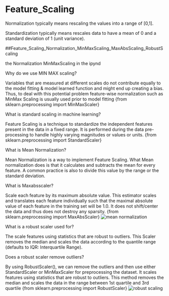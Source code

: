 # Feature_Scaling
Normalization typically means rescaling the values into a range of [0,1]. 


Standardization typically means rescales data to have a mean of 0 and a standard deviation of 1 (unit variance).

##Feature_Scaling_Normalization_MinMaxScaling_MaxAbsScaling_RobustScaling

the Normalization MinMaxScaling in the ipynd 

Why do we use MIN MAX scaling?

Variables that are measured at different scales do not contribute equally to the model fitting & model learned function and might end up creating a bias. Thus, to deal with this potential problem feature-wise normalization such as MinMax Scaling is usually used prior to model fitting
{from sklearn.preprocessing import MinMaxScaler}



What is standard scaling in machine learning?

Feature Scaling is a technique to standardize the independent features present in the data in a fixed range. It is performed during the data pre-processing to handle highly varying magnitudes or values or units.
{from sklearn.preprocessing import StandardScaler}

What is Mean Normalization?

Mean Normalization is a way to implement Feature Scaling. What Mean normalization does is that it calculates and subtracts the mean for every feature. A common practice is also to divide this value by the range or the standard deviation.


What is Maxabsscaler?

Scale each feature by its maximum absolute value. This estimator scales and translates each feature individually such that the maximal absolute value of each feature in the training set will be 1.0. It does not shift/center the data and thus does not destroy any sparsity.
{from sklearn.preprocessing import MaxAbsScaler}
![mean normalization](https://user-images.githubusercontent.com/68773015/164389788-cf3d0324-6c72-45f6-b274-4d13e3677374.png)



What is a robust scaler used for?

The scale features using statistics that are robust to outliers. This Scaler removes the median and scales the data according to the quantile range (defaults to IQR: Interquartile Range).

Does a robust scaler remove outliers?

By using RobustScaler(), we can remove the outliers and then use either StandardScaler or MinMaxScaler for preprocessing the dataset. It scales features using statistics that are robust to outliers. This method removes the median and scales the data in the range between 1st quartile and 3rd quartile
{from sklearn.preprocessing import RobustScaler}
![robust scaling](https://user-images.githubusercontent.com/68773015/164389878-bb672b11-cf2f-4934-b4b2-f8a5b080820f.png)

